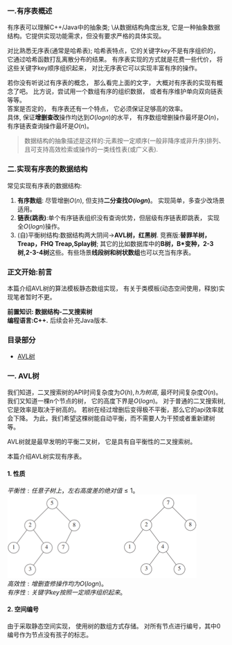 ### 一.有序表概述

有序表可以理解C++/Java中的抽象类; \从数据结构角度出发,
它是一种抽象数据结构。它提供实现功能需求，但没有要求严格的具体实现。

对比熟悉无序表(通常是哈希表);
哈希表特点，它的关键字$key$不是有序组织的， 它通过哈希函数打乱离散分布的结果。
有序表实现的方式就是花费一些代价， 将这些关键字key顺序组织起来， 对比无序表它可以实现丰富有序的操作。

若你没有听说过有序表的概念， 那么看完上面的文字， 大概对有序表的实现有概念了吧。 
比方说，尝试用一个数组有序的组织数据， 或者有序维护单向双向链表等等。\
答案是否定的， 有序表还有一个特点， 它必须保证足够高的效率。\
具体, 保证**增删查改**操作均达到$O(logn)$的水平， 有序数组增删操作最坏是$O(n)$，有序链表查询操作最坏是$O(n)$。

>数据结构的抽象描述是这样的:元素按一定顺序(一般非降序或非升序)排列、且可支持高效检索或操作的一类线性表(或广义表).

### 二.实现有序表的数据结构
常见实现有序表的数据结构:
1. **有序数组**: 尽管增删$O(n)$, 但支持**二分查找$O(logn)$**。 实现简单，多查少改场景适用。
2. **链表(跳表)**:单个有序链表组织没有查询优势，但层级有序链表即跳表， 实现全$O(logn)$操作。
3. (自)平衡树结构:数据结构两大阴间->**AVL树，红黑树**. 竞赛版:**替罪羊树，Treap，FHQ Treap,Splay树**; 其它的比如数据库中的**B树，B*变种，2-3树,2-3-4树**这些。有些场景**线段树和树状数组**也可以充当有序表。


### 正文开始:前言
本篇介绍AVL树的算法模板静态数组实现， 有关于类模板(动态空间使用，释放)实现笔者暂时不更。 

**前置知识: 数据结构-二叉搜索树**\
**编程语言:C++.** 后续会补充Java版本.

### 目录部分
- [AVL树](###AVL树)
### 一. AVL树

我们知道，二叉搜索树的API时间复杂度为$O(h),h为树高$, 最坏时间复杂度$O(n)$。\
我们又知道一棵n个节点的树， 它的高度下界是$O(logn)$。 对于普通的二叉搜索树, 它是效率是取决于树高的。 若树在经过增删后变得极不平衡，那么它的api效率就会下降。 为此，我们希望这棵树能自动平衡，而不需要人为干预或者重新建树等。

AVL树就是最早发明的平衡二叉树， 它是具有自平衡性的二叉搜索树。

本篇介绍AVL树实现有序表。


#### 1. 性质
$平衡性: 任意子树上，左右高度差的绝对值≤1。$
![alt text](image.png)\
$高效性: 增删查修操作均为O(logn)。$\
$有序性: 关键字key按照一定顺序组织起来。$

#### 2. 空间编号
由于采取静态空间实现， 使用树的数组方式存储。
对所有节点进行编号，其中0编号作为节点没有孩子的标志。



